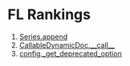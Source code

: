 # FL Rankings

1. [Series.append](vscode://file/XFLCDIR/repo/pandas/core/series.py:2660)
2. [CallableDynamicDoc.\_\_call\_\_](vscode://file/XFLCDIR/repo/pandas/_config/config.py:232)
3. [config.\_get\_deprecated\_option](vscode://file/XFLCDIR/repo/pandas/_config/config.py:568)
